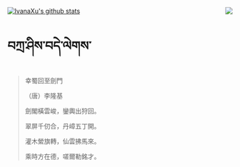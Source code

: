 [![IvanaXu's github stats](https://github-readme-stats.vercel.app/api?username=IvanaXu&show_icons=true&theme=vue-dark)](https://github.com/anuraghazra/github-readme-stats)
<img align="right" src="https://github-readme-stats.vercel.app/api/top-langs/?username=IvanaXu&langs_count=3&theme=graywhite" />
# བཀྲ་ཤིས་བདེ་ལེགས་
> 幸蜀回至劍門
> 
> （唐）李隆基
> 
> 劍閣橫雲峻，鑾輿出狩回。
> 
> 翠屏千仞合，丹嶂五丁開。
> 
> 灌木縈旗轉，仙雲拂馬來。
> 
> 乘時方在德，嗟爾勒銘才。
>